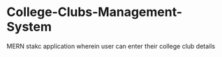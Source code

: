 # College-Clubs-Management-System
MERN stakc application wherein user can enter their college club details
